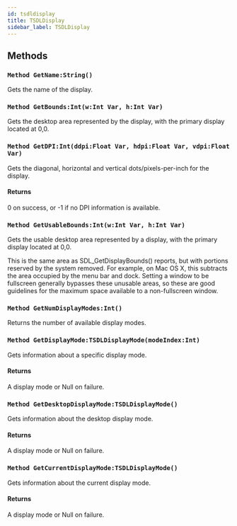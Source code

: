 ```yaml
---
id: tsdldisplay
title: TSDLDisplay
sidebar_label: TSDLDisplay
---
```



## Methods

### `Method GetName:String()`

Gets the name of the display.


### `Method GetBounds:Int(w:Int Var, h:Int Var)`

Gets the desktop area represented by the display, with the primary display located at 0,0.


### `Method GetDPI:Int(ddpi:Float Var, hdpi:Float Var, vdpi:Float Var)`

Gets the diagonal, horizontal and vertical dots/pixels-per-inch for the display.

#### Returns
0 on success, or -1 if no DPI information is available.



### `Method GetUsableBounds:Int(w:Int Var, h:Int Var)`

Gets the usable desktop area represented by a display, with the primary display located at 0,0.

This is the same area as SDL_GetDisplayBounds() reports, but with portions reserved by the system removed.
For example, on Mac OS X, this subtracts the area occupied by the menu bar and dock.
Setting a window to be fullscreen generally bypasses these unusable areas, so these are good guidelines for the
maximum space available to a non-fullscreen window.



### `Method GetNumDisplayModes:Int()`

Returns the number of available display modes.


### `Method GetDisplayMode:TSDLDisplayMode(modeIndex:Int)`

Gets information about a specific display mode.

#### Returns
A display mode or Null on failure.



### `Method GetDesktopDisplayMode:TSDLDisplayMode()`

Gets information about the desktop display mode.

#### Returns
A display mode or Null on failure.



### `Method GetCurrentDisplayMode:TSDLDisplayMode()`

Gets information about the current display mode.

#### Returns
A display mode or Null on failure.



